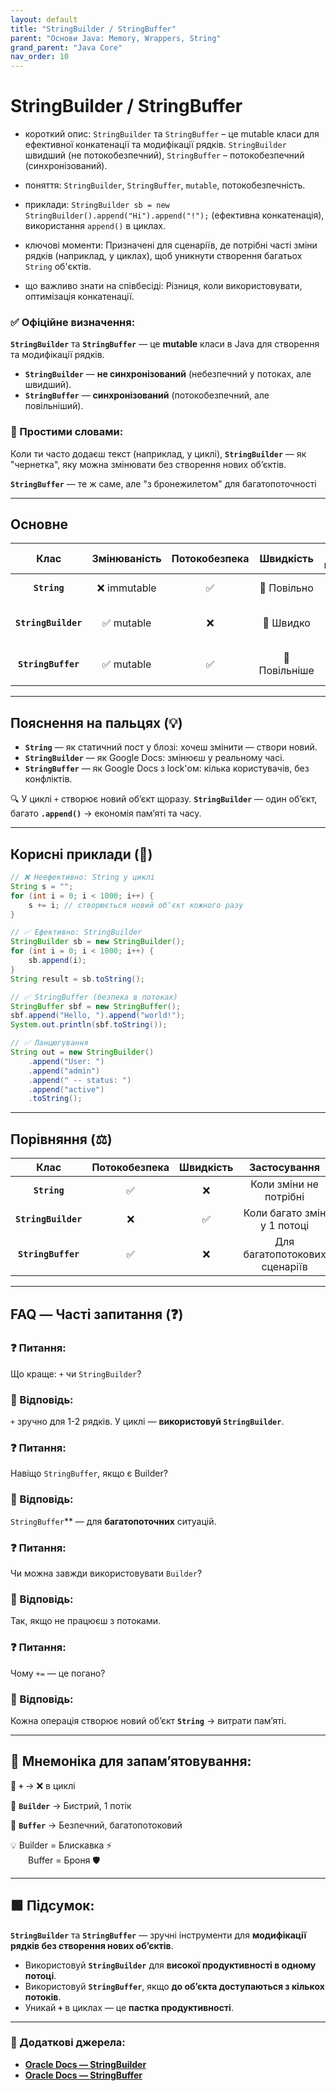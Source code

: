 ```yaml
---
layout: default
title: "StringBuilder / StringBuffer"
parent: "Основи Java: Memory, Wrappers, String"
grand_parent: "Java Core"
nav_order: 10
---
```


# StringBuilder / StringBuffer

* короткий опис: `StringBuilder` та `StringBuffer` – це mutable класи для ефективної конкатенації та модифікації рядків. `StringBuilder` швидший (не потокобезпечний), `StringBuffer` – потокобезпечний (синхронізований).

* поняття: `StringBuilder`, `StringBuffer`, `mutable`, потокобезпечність.

* приклади: `StringBuilder sb = new StringBuilder().append("Hi").append("!");` (ефективна конкатенація), використання `append()` в циклах.

* ключові моменти: Призначені для сценаріїв, де потрібні часті зміни рядків (наприклад, у циклах), щоб уникнути створення багатьох `String` об'єктів.

* що важливо знати на співбесіді: Різниця, коли використовувати, оптимізація конкатенації.

### **✅ Офіційне визначення:**

**`StringBuilder`** та **`StringBuffer`** — це **mutable** класи в Java для створення та модифікації рядків.

* **`StringBuilder`** — **не синхронізований** (небезпечний у потоках, але швидший).
* **`StringBuffer`** — **синхронізований** (потокобезпечний, але повільніший).

### **🧠 Простими словами:**

Коли ти часто додаєш текст (наприклад, у циклі), **`StringBuilder`** — як "чернетка", яку можна змінювати без створення нових об’єктів.

**`StringBuffer`** — те ж саме, але "з бронежилетом" для багатопоточності

---

## **Основне**

| Клас | Змінюваність | Потокобезпека | Швидкість | Де використовувати |
| :---: | :---: | :---: | :---: | :---: |
| **`String`** | ❌ immutable | ✅ | 🐢 Повільно | Для звичайного тексту |
| **`StringBuilder`** | ✅ mutable | ❌ | 🚀 Швидко | У циклах, генерації рядків (1 потік) |
| **`StringBuffer`** | ✅ mutable | ✅ | 🐇 Повільніше | У багатопоточному коді |

---

## **Пояснення на пальцях (💡)**

* **`String`** — як статичний пост у блозі: хочеш змінити — створи новий.
* **`StringBuilder`** — як Google Docs: змінюєш у реальному часі.
* **`StringBuffer`** — як Google Docs з lock'ом: кілька користувачів, без конфліктів.

🔍 У циклі `+` створює новий об’єкт щоразу. **`StringBuilder`** — один обʼєкт, багато **`.append()`** -> економія памʼяті та часу.

---

## **Корисні приклади (🧪)**

```java
// ❌ Неефективно: String у циклі
String s = "";
for (int i = 0; i < 1000; i++) {
    s += i; // створюється новий обʼєкт кожного разу
}

// ✅ Ефективно: StringBuilder
StringBuilder sb = new StringBuilder();
for (int i = 0; i < 1000; i++) {
    sb.append(i);
}
String result = sb.toString();

// ✅ StringBuffer (безпека в потоках)
StringBuffer sbf = new StringBuffer();
sbf.append("Hello, ").append("world!");
System.out.println(sbf.toString());

// ✅ Ланцюгування
String out = new StringBuilder()
    .append("User: ")
    .append("admin")
    .append(" -- status: ")
    .append("active")
    .toString();
```

---

## **Порівняння (⚖️)**

| Клас | Потокобезпека | Швидкість | Застосування |
| :---: | :---: | :---: | :---: |
| **`String`** | ✅ | ❌ | Коли зміни не потрібні |
| **`StringBuilder`** | ❌ | ✅ | Коли багато змін у 1 потоці |
| **`StringBuffer`** | ✅ | ❌ | Для багатопотокових сценаріїв |

---

## **FAQ — Часті запитання (❓)**

### **❓ Питання:**

Що краще: `+` чи `StringBuilder`?

### **💬 Відповідь:**

 `+` зручно для 1-2 рядків. У циклі — **використовуй `StringBuilder`**.

### **❓ Питання:**

Навіщо `StringBuffer`, якщо є Builder?

### **💬 Відповідь:**

`StringBuffer`** — для **багатопоточних** ситуацій.

### **❓ Питання:**

Чи можна завжди використовувати `Builder`?

### **💬 Відповідь:**

 Так, якщо не працюєш з потоками.

### **❓ Питання:**

Чому `+=` — це погано?

### **💬 Відповідь:**

 Кожна операція створює новий обʼєкт **`String`** -> витрати памʼяті.

---

## **🧠 Мнемоніка для запам’ятовування:**

📌 **`+`** -> ❌ в циклі

📌 **`Builder`** -> Бистрий, 1 потік

📌 **`Buffer`** -> Безпечний, багатопотоковий

💡 Builder \= Блискавка ⚡  
   Buffer \= Броня 🛡️

---

## **🟩 Підсумок:**

**`StringBuilder`** та **`StringBuffer`** — зручні інструменти для **модифікації рядків без створення нових об’єктів**.

* Використовуй **`StringBuilder`** для **високої продуктивності в одному потоці**.
* Використовуй **`StringBuffer`**, якщо **до обʼєкта доступаються з кількох потоків**.
* Уникай **`+`** в циклах — це **пастка продуктивності**.

---

### **🔗 Додаткові джерела:**

* [**Oracle Docs — StringBuilder**](https://docs.oracle.com/en/java/javase/17/docs/api/java.base/java/lang/StringBuilder.html)
* [**Oracle Docs — StringBuffer**](https://docs.oracle.com/en/java/javase/17/docs/api/java.base/java/lang/StringBuffer.html)
